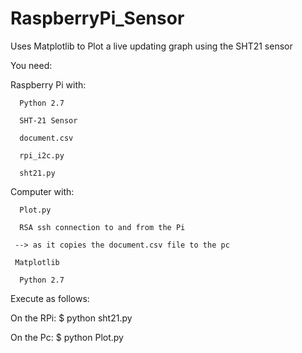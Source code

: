 # RaspberryPi_Sensor
Uses Matplotlib to Plot a live updating graph using the SHT21 sensor


You need:


Raspberry Pi with:
  
      Python 2.7
  
      SHT-21 Sensor
  
      document.csv
  
      rpi_i2c.py
  
      sht21.py
  
Computer with:
  
      Plot.py
  
      RSA ssh connection to and from the Pi
  
     --> as it copies the document.csv file to the pc
  
     Matplotlib
  
      Python 2.7
  
Execute as follows:
  
  On the RPi:
    $ python sht21.py
    
  On the Pc:
    $ python Plot.py
